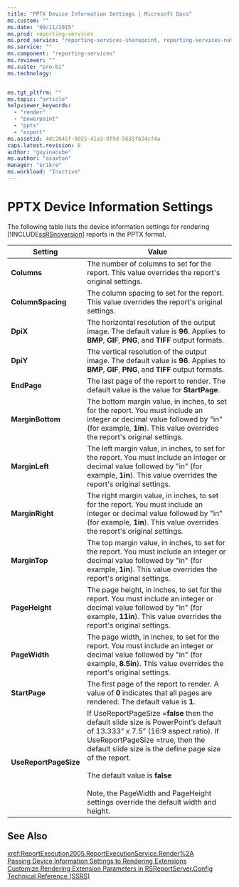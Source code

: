 ```yaml
---
title: "PPTX Device Information Settings | Microsoft Docs"
ms.custom: ""
ms.date: "09/11/2015"
ms.prod: reporting-services
ms.prod_service: "reporting-services-sharepoint, reporting-services-native"
ms.service: ""
ms.component: "reporting-services"
ms.reviewer: ""
ms.suite: "pro-bi"
ms.technology: 


ms.tgt_pltfrm: ""
ms.topic: "article"
helpviewer_keywords: 
  - "render"
  - "powerpoint"
  - "pptx"
  - "export"
ms.assetid: 4dc2045f-8025-41a3-8f9d-5635fb24cf4a
caps.latest.revision: 6
author: "guyinacube"
ms.author: "asaxton"
manager: "erikre"
ms.workload: "Inactive"
---
```

# PPTX Device Information Settings
  The following table lists the device information settings for rendering [!INCLUDE[ssRSnoversion](../includes/ssrsnoversion-md.md)] reports in the PPTX format.  
  
|Setting|Value|  
|-------------|-----------|  
|**Columns**|The number of columns to set for the report. This value overrides the report's original settings.|  
|**ColumnSpacing**|The column spacing to set for the report. This value overrides the report's original settings.|  
|**DpiX**|The horizontal resolution of the output image. The default value is **96**. Applies to **BMP**, **GIF**, **PNG**, and **TIFF** output formats.|  
|**DpiY**|The vertical resolution of the output image. The default value is **96**. Applies to **BMP**, **GIF**, **PNG**, and **TIFF** output formats.|  
|**EndPage**|The last page of the report to render. The default value is the value for **StartPage**.|  
|**MarginBottom**|The bottom margin value, in inches, to set for the report. You must include an integer or decimal value followed by "in" (for example, **1in**). This value overrides the report's original settings.|  
|**MarginLeft**|The left margin value, in inches, to set for the report. You must include an integer or decimal value followed by "in" (for example, **1in**). This value overrides the report's original settings.|  
|**MarginRight**|The right margin value, in inches, to set for the report. You must include an integer or decimal value followed by "in" (for example, **1in**). This value overrides the report's original settings.|  
|**MarginTop**|The top margin value, in inches, to set for the report. You must include an integer or decimal value followed by "in" (for example, **1in**). This value overrides the report's original settings.|  
|**PageHeight**|The page height, in inches, to set for the report. You must include an integer or decimal value followed by "in" (for example, **11in**). This value overrides the report's original settings.|  
|**PageWidth**|The page width, in inches, to set for the report. You must include an integer or decimal value followed by "in" (for example, **8.5in**). This value overrides the report's original settings.|  
|**StartPage**|The first page of the report to render. A value of **0** indicates that all pages are rendered. The default value is **1**.|  
|**UseReportPageSize**|If UseReportPageSize =**false** then the default slide size is PowerPoint’s default of 13.333” x 7.5” (16:9 aspect ratio). If UseReportPageSize =true, then the default slide size is the define page size of the report.<br /><br /> The default value is **false**<br /><br /> Note, the PageWidth and PageHeight settings override the default width and height.|  
  
## See Also  
 <xref:ReportExecution2005.ReportExecutionService.Render%2A>   
 [Passing Device Information Settings to Rendering Extensions](../reporting-services/report-server-web-service/net-framework/passing-device-information-settings-to-rendering-extensions.md)   
 [Customize Rendering Extension Parameters in RSReportServer.Config](../reporting-services/customize-rendering-extension-parameters-in-rsreportserver-config.md)   
 [Technical Reference &#40;SSRS&#41;](../reporting-services/technical-reference-ssrs.md)  
  
  
